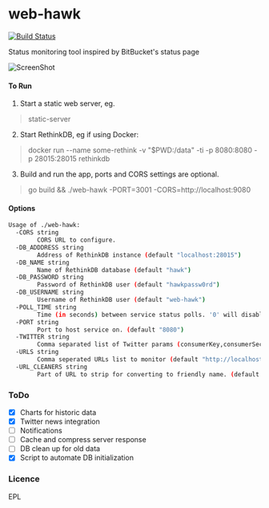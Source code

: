 # web-hawk
[![Build Status](https://travis-ci.org/icha024/web-hawk.svg?branch=master)](https://travis-ci.org/icha024/web-hawk)

Status monitoring tool inspired by BitBucket's status page

![ScreenShot](https://raw.github.com/icha024/web-hawk/master/webHawkScreenshot.png)


#### To Run
1. Start a static web server, eg.
> static-server

2. Start RethinkDB, eg if using Docker:
> docker run --name some-rethink -v "$PWD:/data" -ti -p 8080:8080 -p 28015:28015 rethinkdb

3. Build and run the app, ports and CORS settings are optional.
> go build && ./web-hawk -PORT=3001 -CORS=http://localhost:9080

#### Options
```bash
Usage of ./web-hawk:
  -CORS string
    	CORS URL to configure.
  -DB_ADDDRESS string
    	Address of RethinkDB instance (default "localhost:28015")
  -DB_NAME string
    	Name of RethinkDB database (default "hawk")
  -DB_PASSWORD string
    	Password of RethinkDB user (default "hawkpassw0rd")
  -DB_USERNAME string
    	Username of RethinkDB user (default "web-hawk")
  -POLL_TIME string
    	Time (in seconds) between service status polls. '0' will disable server from polling. (default "300")
  -PORT string
    	Port to host service on. (default "8080")
  -TWITTER string
    	Comma separated list of Twitter params (consumerKey,consumerSecret,accessToken,accessSecret,username)
  -URLS string
    	Comma seperated URLs list to monitor (default "http://localhost:7070/up, http://www.clianz.com/")
  -URL_CLEANERS string
    	Part of URL to strip for converting to friendly name. (default "http://, https://, www.")
```
### ToDo
- [X] Charts for historic data
- [X] Twitter news integration
- [ ] Notifications
- [ ] Cache and compress server response
- [ ] DB clean up for old data
- [X] Script to automate DB initialization

### Licence
EPL
